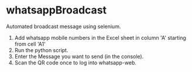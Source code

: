 # whatsappBroadcast
Automated broadcast message using selenium.


1) Add whatsapp mobile numbers in the Excel sheet in column 'A' starting from cell 'A1'
2) Run the python script. 
3) Enter the Message you want to send (in the console).
4) Scan the QR code once to log into whatsapp-web. 
